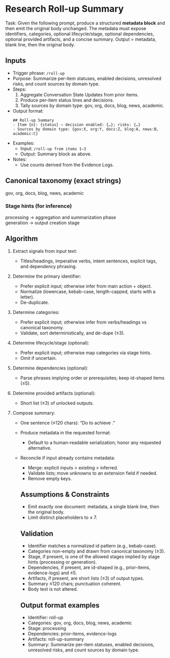 # Research Roll-up Summary

Task: Given the following prompt, produce a structured **metadata block** and then emit the original body unchanged. The metadata must expose identifiers, categories, optional lifecycle/stage, optional dependencies, optional provided artifacts, and a concise summary. Output = metadata, blank line, then the original body.

## Inputs
- Trigger phrase: `/roll-up`
- Purpose: Summarize per-item statuses, enabled decisions, unresolved risks, and count sources by domain type.
- Steps:
  1. Aggregate Conversation State Updates from prior items.
  2. Produce per-item status lines and decisions.
  3. Tally sources by domain type: gov, org, docs, blog, news, academic.
- Output format:
  ```
  ## Roll-up Summary
  - Item {n}: {status} — decision enabled: {…}; risks: {…}
  - Sources by domain type: {gov:X, org:Y, docs:Z, blog:A, news:B, academic:C}
  ```
- Examples:
  - Input: `/roll-up from items 1–3`
  - Output: Summary block as above.
- Notes:
  - Use counts derived from the Evidence Logs.

## Canonical taxonomy (exact strings)
gov, org, docs, blog, news, academic

### Stage hints (for inference)
processing → aggregation and summarization phase  
generation → output creation stage  

## Algorithm
1. Extract signals from input text:
   * Titles/headings, imperative verbs, intent sentences, explicit tags, and dependency phrasing.

2. Determine the primary identifier:
   * Prefer explicit input; otherwise infer from main action + object.
   * Normalize (lowercase, kebab-case, length-capped, starts with a letter).
   * De-duplicate.

3. Determine categories:
   * Prefer explicit input; otherwise infer from verbs/headings vs canonical taxonomy.
   * Validate, sort deterministically, and de-dupe (≤3).

4. Determine lifecycle/stage (optional):
   * Prefer explicit input; otherwise map categories via stage hints.
   * Omit if uncertain.

5. Determine dependencies (optional):
   * Parse phrases implying order or prerequisites; keep id-shaped items (≤5).

6. Determine provided artifacts (optional):
   * Short list (≤3) of unlocked outputs.

7. Compose summary:
   * One sentence (≤120 chars): “Do <verb> <object> to achieve <outcome>.”

8. Produce metadata in the requested format:
   * Default to a human-readable serialization; honor any requested alternative.

9. Reconcile if input already contains metadata:
   * Merge: explicit inputs > existing > inferred.
   * Validate lists; move unknowns to an extension field if needed.
   * Remove empty keys.

## Assumptions & Constraints
- Emit exactly one document: metadata, a single blank line, then the original body.
- Limit distinct placeholders to ≤ 7.

## Validation
- Identifier matches a normalized id pattern (e.g., kebab-case).
- Categories non-empty and drawn from canonical taxonomy (≤3).
- Stage, if present, is one of the allowed stages implied by stage hints (processing or generation).
- Dependencies, if present, are id-shaped (e.g., prior-items, evidence-logs) and ≤5.
- Artifacts, if present, are short lists (≤3) of output types.
- Summary ≤120 chars; punctuation coherent.
- Body text is not altered.

## Output format examples
- Identifier: roll-up  
- Categories: gov, org, docs, blog, news, academic  
- Stage: processing  
- Dependencies: prior-items, evidence-logs  
- Artifacts: roll-up-summary  
- Summary: Summarize per-item statuses, enabled decisions, unresolved risks, and count sources by domain type.
